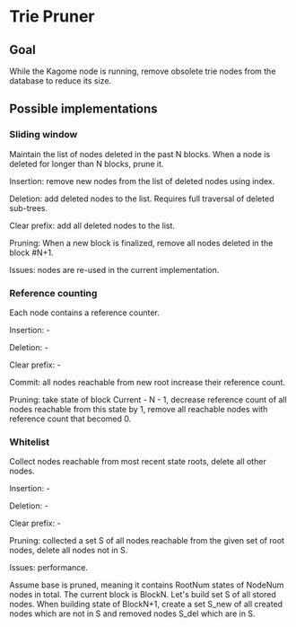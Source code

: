 [//]: # (
Copyright Quadrivium LLC
All Rights Reserved
SPDX-License-Identifier: Apache-2.0
)

# Trie Pruner

## Goal

While the Kagome node is running, remove obsolete trie nodes from the database to reduce its size.

## Possible implementations

### Sliding window

Maintain the list of nodes deleted in the past N blocks.
When a node is deleted for longer than N blocks, prune it.

Insertion: remove new nodes from the list of deleted nodes using index.

Deletion: add deleted nodes to the list. Requires full traversal of deleted sub-trees.

Clear prefix: add all deleted nodes to the list.

Pruning: When a new block is finalized, remove all nodes deleted in the block #N+1.

Issues: nodes are re-used in the current implementation.

### Reference counting

Each node contains a reference counter.

Insertion: -

Deletion: -

Clear prefix: -

Commit: all nodes reachable from new root increase their reference count.

Pruning: take state of block Current - N - 1, decrease reference count of all nodes reachable from this state by 1, remove all reachable nodes with reference count that becomed 0.

### Whitelist

Collect nodes reachable from most recent state roots, delete all other nodes.

Insertion: -

Deletion: -

Clear prefix: -

Pruning: collected a set S of all nodes reachable from the given set of root nodes, delete all nodes not in S.

Issues: performance.

Assume base is pruned, meaning it contains RootNum states of NodeNum nodes in total. The current block is BlockN.
Let's build set S of all stored nodes.
When building state of BlockN+1, create a set S_new of all created nodes which are not in S and removed nodes S_del which are in S.
